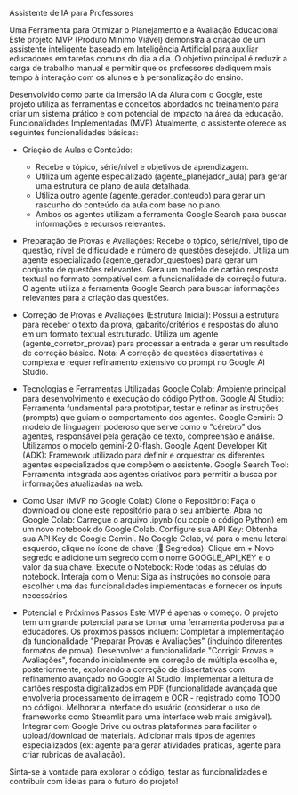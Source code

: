 Assistente de IA para Professores

Uma Ferramenta para Otimizar o Planejamento e a Avaliação Educacional
Este projeto MVP (Produto Mínimo Viável) demonstra a criação de um assistente inteligente baseado em Inteligência Artificial para auxiliar educadores em tarefas comuns do dia a dia. O objetivo principal é reduzir a carga de trabalho manual e permitir que os professores dediquem mais tempo à interação com os alunos e à personalização do ensino.

Desenvolvido como parte da Imersão IA da Alura com o Google, este projeto utiliza as ferramentas e conceitos abordados no treinamento para criar um sistema prático e com potencial de impacto na área da educação.
Funcionalidades Implementadas (MVP)
Atualmente, o assistente oferece as seguintes funcionalidades básicas:
 - Criação de Aulas e Conteúdo:
   - Recebe o tópico, série/nível e objetivos de aprendizagem.
   - Utiliza um agente especializado (agente_planejador_aula) para gerar uma estrutura de plano de aula detalhada.
   - Utiliza outro agente (agente_gerador_conteudo) para gerar um rascunho do conteúdo da aula com base no plano.
   - Ambos os agentes utilizam a ferramenta Google Search para buscar informações e recursos relevantes.

 - Preparação de Provas e Avaliações:
    Recebe o tópico, série/nível, tipo de questão, nível de dificuldade e número de questões desejado.
    Utiliza um agente especializado (agente_gerador_questoes) para gerar um conjunto de questões relevantes.
    Gera um modelo de cartão resposta textual no formato compatível com a funcionalidade de correção futura.
    O agente utiliza a ferramenta Google Search para buscar informações relevantes para a criação das questões.

 - Correção de Provas e Avaliações (Estrutura Inicial):
    Possui a estrutura para receber o texto da prova, gabarito/critérios e respostas do aluno em um formato textual estruturado.
    Utiliza um agente (agente_corretor_provas) para processar a entrada e gerar um resultado de correção básico.
    Nota: A correção de questões dissertativas é complexa e requer refinamento extensivo do prompt no Google AI Studio.

 - Tecnologias e Ferramentas Utilizadas
    Google Colab: Ambiente principal para desenvolvimento e execução do código Python.
    Google AI Studio: Ferramenta fundamental para prototipar, testar e refinar as instruções (prompts) que guiam o comportamento dos agentes.
    Google Gemini: O modelo de linguagem poderoso que serve como o "cérebro" dos agentes, responsável pela geração de texto, compreensão e análise. Utilizamos o modelo gemini-2.0-flash.
    Google Agent Developer Kit (ADK): Framework utilizado para definir e orquestrar os diferentes agentes especializados que compõem o assistente.
    Google Search Tool: Ferramenta integrada aos agentes criativos para permitir a busca por informações atualizadas na web.

 - Como Usar (MVP no Google Colab)
    Clone o Repositório: Faça o download ou clone este repositório para o seu ambiente.
    Abra no Google Colab: Carregue o arquivo .ipynb (ou copie o código Python) em um novo notebook do Google Colab.
    Configure sua API Key:
        Obtenha sua API Key do Google Gemini.
        No Google Colab, vá para o menu lateral esquerdo, clique no ícone de chave (🔑 Segredos).
        Clique em + Novo segredo e adicione um segredo com o nome GOOGLE_API_KEY e o valor da sua chave.
    Execute o Notebook: Rode todas as células do notebook.
    Interaja com o Menu: Siga as instruções no console para escolher uma das funcionalidades implementadas e fornecer os inputs necessários.

 - Potencial e Próximos Passos
    Este MVP é apenas o começo. O projeto tem um grande potencial para se tornar uma ferramenta poderosa para educadores. Os próximos passos incluem:
        Completar a implementação da funcionalidade "Preparar Provas e Avaliações" (incluindo diferentes formatos de prova).
        Desenvolver a funcionalidade "Corrigir Provas e Avaliações", focando inicialmente em correção de múltipla escolha e, posteriormente, explorando a correção de dissertativas com refinamento avançado no Google AI Studio.
        Implementar a leitura de cartões resposta digitalizados em PDF (funcionalidade avançada que envolveria processamento de imagem e OCR - registrado como TODO no código).
        Melhorar a interface do usuário (considerar o uso de frameworks como Streamlit para uma interface web mais amigável).
        Integrar com Google Drive ou outras plataformas para facilitar o upload/download de materiais.
        Adicionar mais tipos de agentes especializados (ex: agente para gerar atividades práticas, agente para criar rubricas de avaliação).

Sinta-se à vontade para explorar o código, testar as funcionalidades e contribuir com ideias para o futuro do projeto!
